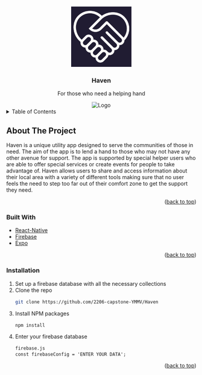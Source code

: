 
<!-- PROJECT LOGO -->
<br />
<div align="center">
    <img src="assets/icon.png" alt="Logo" width="160" height="160">

  <h3 align="center">Haven</h3>

  <p align="center">
    For those who need a helping hand
  </p>
</div>

<div align="center">
  <img src="https://user-images.githubusercontent.com/100179946/188930768-03ee959f-4820-40be-b1e7-f0402c8ea084.png" alt="Logo" width="160" height="160">
</div>


<!-- TABLE OF CONTENTS -->
<details>
  <summary>Table of Contents</summary>
  <ol>
    <li>
      <a href="#about-the-project">About The Project</a>
      <ul>
        <li><a href="#built-with">Built With</a></li>
      </ul>
    </li>
    <li>
       <a href="#installation">Installation</a>
    </li>
  </ol>
</details>



<!-- ABOUT THE PROJECT -->
## About The Project

Haven is a unique utility app designed to serve the communities of those in need. The aim of the app is to lend a hand to those who may not have any other avenue for support. The app is supported by special helper users who are able to offer special services or create events for people to take advantage of. Haven allows users to share and access information about their local area with a variety of different tools making sure that no user feels the need to step too far out of their comfort zone to get the support they need.

<p align="right">(<a href="#readme-top">back to top</a>)</p>



### Built With

* [React-Native]
* [Firebase]
* [Expo]



<p align="right">(<a href="#readme-top">back to top</a>)</p>



<!-- GETTING STARTED -->

### Installation


1. Set up a firebase database with all the necessary collections
2. Clone the repo
   ```sh
   git clone https://github.com/2206-capstone-YMMV/Haven
   ```
3. Install NPM packages
   ```sh
   npm install
   ```
4. Enter your firebase database
   ```
   firebase.js
   const firebaseConfig = 'ENTER YOUR DATA';
   ```

<p align="right">(<a href="#readme-top">back to top</a>)</p>





<!-- MARKDOWN LINKS & IMAGES -->
<!-- https://www.markdownguide.org/basic-syntax/#reference-style-links -->
[React-Native]: https://reactnative.dev/
[Firebase]: https://firebase.google.com/
[Expo]: https://expo.dev/
